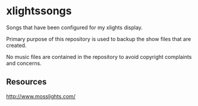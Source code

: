 # xlightssongs

Songs that have been configured for my xlights display.

Primary purpose of this repository is used to backup the show files that are created.

No music files are contained in the repository to avoid copyright complaints and concerns.

## Resources

http://www.mosslights.com/